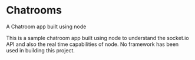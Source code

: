 Chatrooms
=========

A Chatroom app built using node

This is a sample chatroom app built using node to understand the socket.io API and also the real time capabilities of node.
No framework has been used in building this project.
